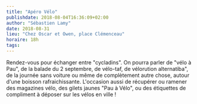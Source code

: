 ```yaml
---
title: "Apéro Vélo"
publishdate: 2018-08-04T16:36:09+02:00
author: "Sébastien Lamy"
date: 2018-08-31
lieu: "Chez Oscar et Owen, place Clémenceau"
horaire: 18h
tags:
---
```


Rendez-vous pour échanger entre "cycladins". On pourra parler de "vélo à Pau",
de la balade du 2 septembre, de vélo-taf, de vélorution alternatiba", de la
journée sans voiture ou même de complètement autre chose, autour d'une boisson
rafraichissante. L'occasion aussi de récupérer ou ramener des magazines vélo,
des gilets jaunes "Pau à Vélo", ou des étiquettes de compliment à déposer sur
les vélos en ville !
